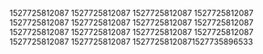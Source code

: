 1527725812087
1527725812087
1527725812087
1527725812087
1527725812087
1527725812087
1527725812087
1527725812087
1527725812087
1527725812087
1527725812087
1527725812087
1527725812087
1527725812087
15277258120871527735896533